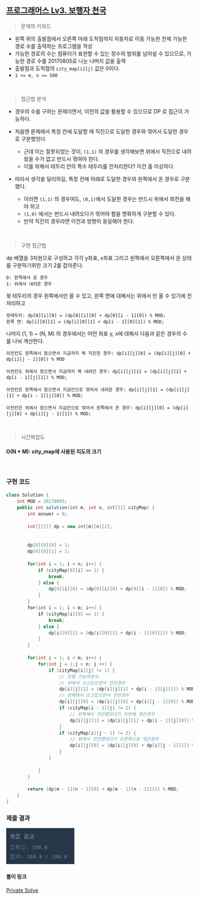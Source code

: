 ## [프로그래머스 Lv3. 보행자 천국](https://school.programmers.co.kr/learn/courses/30/lessons/1832)

> 문제의 키워드

- 왼쪽 위의 출발점에서 오른쪽 아래 도착점까지 자동차로 이동 가능한 전체 가능한 경로 수를 출력하는 프로그램을 작성
- 가능한 경로의 수는 컴퓨터가 표현할 수 있는 정수의 범위를 넘어설 수 있으므로, 가능한 경로 수를 20170805로 나눈 나머지 값을 출력
- 출발점과 도착점의 `city_map[i][j]` 값은 0이다.
- `1 <= m, n <= 500`

<br/>

> 접근법 분석

- 경우의 수를 구하는 문제이면서, 이전의 값을 활용할 수 있으므로 DP 로 접근이 가능하다.
- 처음엔 문제에서 특정 칸에 도달할 때 직진으로 도달한 경우와 꺾어서 도달한 경우로 구분했엇다.
    - 근데 이는 잘못되었는 것이, `(1,1)` 의 경우를 생각해보면 위에서 직진으로 내려왔을 수가 없고 반드시 꺾여야 한다.
    - 이를 위해서 테두리 안의 특수 테두리를 전처리한다? 이건 좀 이상하다.

- 따라서 생각을 달리하길, 특정 칸에 아래로 도달한 경우와 왼쪽에서 온 경우로 구분했다.
    - 이러면 `(1,1)` 의 경우여도, `(0,1)`에서 도달한 경우는 반드시 위에서 회전을 해야 하고 
    - `(1,0)` 에서는 반드시 내려오다가 꺾어야 함을 명확하게 구분할 수 있다.
    - 만약 직진의 경우라면 이전과 방향이 동일해야 한다.

<br/>

> 구현 접근법

dp 배열을 3차원으로 구성하고 각각 y좌표, x좌표 그리고 왼쪽에서 오른쪽에서 온 상태를 구분하기위한 크기 2를 잡아준다.

```
0: 왼쪽에서 온 경우
1: 위에서 내려온 경우
```

윗 테두리의 경우 왼쪽에서만 올 수 있고, 왼쪽 면에 대해서는 위에서 만 올 수 있기에 전처리하고
```
윗테두리: dp[0][i][0] = (dp[0][i][0] + dp[0][i - 1][0]) % MOD;
왼쪽 면: dp[i][0][1] = (dp[i][0][1] + dp[i - 1][0][1]) % MOD;
```

나머지 (1, 1) ~ (N, M) 의 경우에서는 어떤 좌표 y, x에 대해서 다음과 같은 경우의 수 를 나눠 계산한다.

```
이전칸도 왼쪽에서 왔으면서 지금까지 쭉 직진한 경우: dp[i][j][0] = (dp[i][j][0] + dp[i][j - 1][0]) % MOD

이전칸도 위에서 왔으면서 지금까지 쭉 내려간 경우: dp[i][j][1] = (dp[i][j][1] + dp[i - 1][j][1]) % MOD;

이전칸은 왼쪽에서 왔으면서 지금칸으로 꺾어서 내려온 경우: dp[i][j][1] = (dp[i][j][1] + dp[i - 1][j][0]) % MOD;

이전칸은 위에서 왔으면서 지금칸으로 꺾어서 왼쪽에서 온 경우: dp[i][j][0] = (dp[i][j][0] + dp[i][j - 1][1]) % MOD;
```


<br/>

> 시간복잡도

#### O(N * M): city_map에 사용된 지도의 크기

<br/>

### 구현 코드

```java
class Solution {
    int MOD = 20170805;
    public int solution(int m, int n, int[][] cityMap) {
        int answer = 0;
        
        int[][][] dp = new int[m][n][2]; 
        
        
        dp[0][0][0] = 1;
        dp[0][0][1] = 1;
        
        for(int i = 1; i < n; i++) {
            if (cityMap[0][i] == 1) {
                break;
            } else {
                dp[0][i][0] = (dp[0][i][0] + dp[0][i - 1][0]) % MOD;
            }
        }
        for(int i = 1; i < m; i++) {
            if (cityMap[i][0] == 1) {
                break;
            } else {
                dp[i][0][1] = (dp[i][0][1] + dp[i - 1][0][1]) % MOD;
            }
        }
        
        for(int i = 1; i < m; i++) {
            for(int j = 1;j < n; j ++) {
                if (cityMap[i][j] != 1) {
                    // 진행 가능하면서
                    // 위에서 오고있으면서 전진경우
                    dp[i][j][1] = (dp[i][j][1] + dp[i - 1][j][1]) % MOD;
                    // 왼쪽에서 오고있으면서 전진경우
                    dp[i][j][0] = (dp[i][j][0] + dp[i][j - 1][0]) % MOD;
                    if (cityMap[i - 1][j] != 2) {
                        // 왼쪽에서 전진했엇다가 이번에 꺾은경우
                        dp[i][j][1] = (dp[i][j][1] + dp[i - 1][j][0]) % MOD;    
                    }
                    if (cityMap[i][j - 1] != 2) {
                        // 위에서 전진했엇다가 오른쪽으로 꺾은경우
                        dp[i][j][0] = (dp[i][j][0] + dp[i][j - 1][1]) % MOD;
                    }
                }
                
            }
        }
        
        return (dp[m - 1][n - 1][0] + dp[m - 1][n - 1][1]) % MOD;
    }
}
```

### 제출 결과

<img src="./result.png"/>


#### 풀이 링크

[Private Solve](https://github.com/The-Four-Error-Pickers/Algorithm-Study/tree/main/Private%20Solve/1832.%20%EB%B3%B4%ED%96%89%EC%9E%90%20%EC%B2%9C%EA%B5%AD/HaeChang/2025-1-2T2147)
